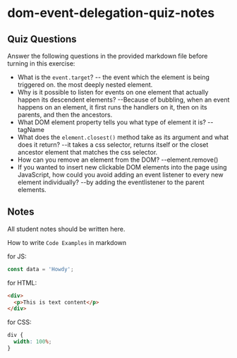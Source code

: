 # dom-event-delegation-quiz-notes

## Quiz Questions

Answer the following questions in the provided markdown file before turning in this exercise:

- What is the `event.target`?
  -- the event which the element is being triggered on. the most deeply nested element.
- Why is it possible to listen for events on one element that actually happen its descendent elements?
  --Because of bubbling, when an event happens on an element, it first runs the handlers on it, then on its parents, and then the ancestors.
- What DOM element property tells you what type of element it is?
  --tagName
- What does the `element.closest()` method take as its argument and what does it return?
  --it takes a css selector, returns itself or the closet ancestor element that matches the css selector.
- How can you remove an element from the DOM?
  --element.remove()
- If you wanted to insert new clickable DOM elements into the page using JavaScript, how could you avoid adding an event listener to every new element individually?
  --by adding the eventlistener to the parent elements.

## Notes

All student notes should be written here.

How to write `Code Examples` in markdown

for JS:

```javascript
const data = 'Howdy';
```

for HTML:

```html
<div>
  <p>This is text content</p>
</div>
```

for CSS:

```css
div {
  width: 100%;
}
```
